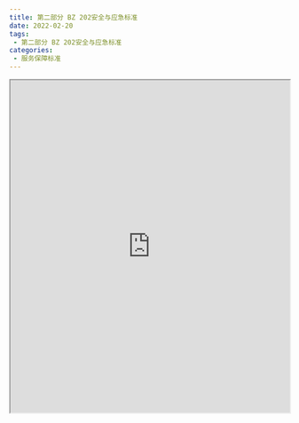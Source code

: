 ```yaml
---
title: 第二部分 BZ 202安全与应急标准
date: 2022-02-20
tags:
 - 第二部分 BZ 202安全与应急标准
categories:
 - 服务保障标准
---
```




<iframe src="http://localhost:8080/pdf/web/viewer.html?file=https://vkceyugu.cdn.bspapp.com/VKCEYUGU-f2824a45-8901-4778-8647-e91230414af7/7750da8d-7e36-4b7f-9357-caa73b4d30fa.pdf" width="100%" height="600px"></iframe>
